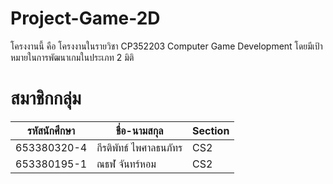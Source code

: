 # Project-Game-2D
โครงงานนี้ คือ โครงงานในรายวิชา CP352203 Computer Game Development 
โดยมีเป้าหมายในการพัฒนาเกมในประเภท 2 มิติ 
# สมาชิกกลุ่ม
| รหัสนักศึกษา | ชื่อ-นามสกุล | Section |
|-------------|------------|---------|
| 653380320-4 | กีรติพัทธ์ ไพศาลธนภัทร | CS2 | 
| 653380195-1 | ณธฬ จันทร์หอม | CS2 |
